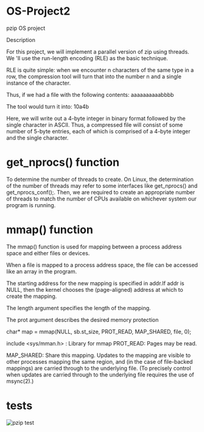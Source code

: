 # OS-Project2

pzip OS project


Description

For this project, we will implement a parallel version of zip using threads.
We 'll use the run-length encoding (RLE) as the basic technique.

RLE is quite simple: when we encounter n characters of the same type in a row, the compression tool will turn that into the number n and a single instance of the character.

Thus, if we had a file with the following contents: aaaaaaaaaabbbb

The tool would turn it into: 10a4b

Here, we will write out a 4-byte integer in binary format followed by the single character in ASCII. Thus, a compressed file will consist of some
number of 5-byte entries, each of which is comprised of a 4-byte integer and the single character.

# get_nprocs() function


To determine the number of threads to create. On Linux, the determination of the number of
threads may refer to some interfaces like get_nprocs() and get_nprocs_conf();. Then, we are required to create an appropriate number of threads
to match the number of CPUs available on whichever system our program is running.


# mmap() function


The mmap() function is used for mapping between a process address space and either files or devices.

When a file is mapped to a process address space, the file can be accessed like an array in the program.

The starting address for the new mapping is specified in addr.If addr is NULL, then the kernel chooses the (page-aligned) address at which to create the mapping.

The length argument specifies the length of the mapping.

The prot argument describes the desired memory protection

char* map = mmap(NULL, sb.st_size, PROT_READ, MAP_SHARED, file, 0);

include <sys/mman.h> : Library for mmap
PROT_READ: Pages may be read.

MAP_SHARED:   Share this mapping.  Updates to the mapping are visible to
              other processes mapping the same region, and (in the case
              of file-backed mappings) are carried through to the
              underlying file.  (To precisely control when updates are
              carried through to the underlying file requires the use of
              msync(2).)

# tests


![pzip test](https://user-images.githubusercontent.com/66404704/148614492-681d2449-b4b8-48e0-b73c-f078d1b616e6.jpeg)

